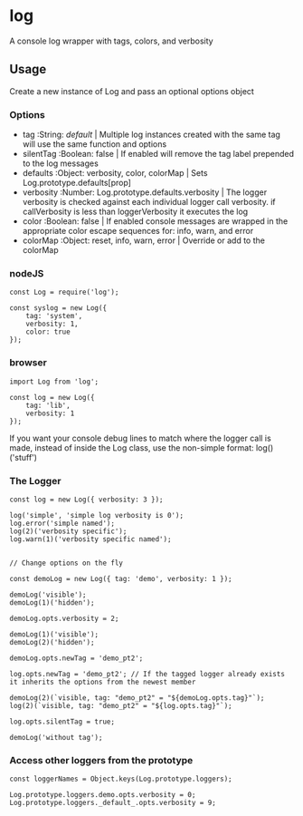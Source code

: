# log

A console log wrapper with tags, colors, and verbosity

## Usage

Create a new instance of Log and pass an optional options object

### Options

- tag :String: _default_ | Multiple log instances created with the same tag will use the same function and options
- silentTag :Boolean: false | If enabled will remove the tag label prepended to the log messages
- defaults :Object: verbosity, color, colorMap | Sets Log.prototype.defaults[prop]
- verbosity :Number: Log.prototype.defaults.verbosity | The logger verbosity is checked against each individual logger call verbosity. if callVerbosity is less than loggerVerbosity it executes the log
- color :Boolean: false | If enabled console messages are wrapped in the appropriate color escape sequences for: info, warn, and error
- colorMap :Object: reset, info, warn, error | Override or add to the colorMap

### nodeJS

```
const Log = require('log');

const syslog = new Log({
	tag: 'system',
	verbosity: 1,
	color: true
});
```

### browser

```
import Log from 'log';

const log = new Log({
	tag: 'lib',
	verbosity: 1
});
```

If you want your console debug lines to match where the logger call is made, instead of inside the Log class, use the non-simple format: log()('stuff')

### The Logger

```
const log = new Log({ verbosity: 3 });

log('simple', 'simple log verbosity is 0');
log.error('simple named');
log(2)('verbosity specific');
log.warn(1)('verbosity specific named');


// Change options on the fly

const demoLog = new Log({ tag: 'demo', verbosity: 1 });

demoLog('visible');
demoLog(1)('hidden');

demoLog.opts.verbosity = 2;

demoLog(1)('visible');
demoLog(2)('hidden');

demoLog.opts.newTag = 'demo_pt2';

log.opts.newTag = 'demo_pt2'; // If the tagged logger already exists it inherits the options from the newest member

demoLog(2)(`visible, tag: "demo_pt2" = "${demoLog.opts.tag}"`);
log(2)(`visible, tag: "demo_pt2" = "${log.opts.tag}"`);

log.opts.silentTag = true;

demoLog('without tag');
```

### Access other loggers from the prototype

```
const loggerNames = Object.keys(Log.prototype.loggers);

Log.prototype.loggers.demo.opts.verbosity = 0;
Log.prototype.loggers._default_.opts.verbosity = 9;
```
